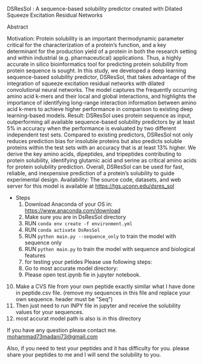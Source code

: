 DSResSol : A sequence-based solubility predictor created with Dilated Squeeze Excitation Residual Networks

Abstract

Motivation: Protein solubility is an important thermodynamic parameter critical for the characterization of a protein’s function, and a key determinant for the production yield of a protein in both the research setting and within industrial (e.g. pharmaceutical) applications. Thus, a highly accurate in silico bioinformatics tool for predicting protein solubility from protein sequence is sought. In this study, we developed a deep learning sequence-based solubility predictor, DSResSol, that takes advantage of the integration of squeeze excitation residual networks with dilated convolutional neural networks. The model captures the frequently occurring amino acid k-mers and their local and global interactions, and highlights the importance of identifying long-range interaction information between amino acid k-mers to achieve higher performance in comparison to existing deep learning-based models. 
Result: DSResSol uses protein sequence as input, outperforming all available sequence-based solubility predictors by at least 5% in accuracy when the performance is evaluated by two different independent test sets. Compared to existing predictors, DSResSol not only reduces prediction bias for insoluble proteins but also predicts soluble proteins within the test sets with an accuracy that is at least 13% higher. We derive the key amino acids, dipeptides, and tripeptides contributing to protein solubility, identifying glutamic acid and serine as critical amino acids for protein solubility prediction. Overall, DSResSol can be used for fast, reliable, and inexpensive prediction of a protein’s solubility to guide experimental design.
Availability: The source code, datasets, and web server for this model is available at https://tgs.uconn.edu/dsres_sol


- Steps
  1. Download Anaconda of your OS in: https://www.anaconda.com/download
  2. Make sure you are in DsResSol directory
  3. RUN `conda env create -f environment.yml`
  4. RUN `conda activate DsResSol`
  5. RUN `python main.py --sequence_only` to train the model with sequence only
  6. RUN `python main.py` to train the model with sequence and biological features
  7. for testing your petides Please use following steps:
  8. Go to most accurate model directory:
  9. Please open test.ipynb fie in jupyter notebook. 
 10. Make a CVS file from your own peptide exactly similar what I have done in peptide.csv file. (remove my sequences in this file and replace your own sequence.    header must be "Seq")
 11. Then just need to run INPY file in jupyter and receive the solubility values for your sequences.
 12. most accurat model path is also is in this directory

If you have any question please contact me. mohammad73madani73@gmail.com

Also, if you need to test your peptides and it has difficulty for you. please share your peptides to me and I will send the solubility to you.
